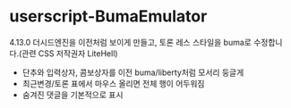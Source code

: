 # userscript-BumaEmulator
4.13.0 더시드엔진을 이전처럼 보이게 만들고, 토론 레스 스타일을 buma로 수정합니다.(관련 CSS 저작권자 LiteHell)

- 단추와 입력상자, 콤보상자를 이전 buma/liberty처럼 모서리 둥글게
- 최근변경/토론 표에서 마우스 올리면 전체 행이 어두워짐
- 숨겨진 댓글을 기본적으로 표시
